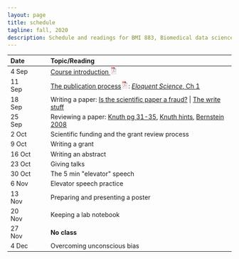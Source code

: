 ```yaml
---
layout: page
title: schedule
tagline: fall, 2020
description: Schedule and readings for BMI 883, Biomedical data science professional skills
---
```


| Date    | &nbsp;&nbsp;&nbsp;&nbsp;   | Topic/Reading  |
| :------ | -- | :----- |
| 4 Sep   |    | [Course introduction ![slides pdf](icons/pdf-icon.png)](slides/00_intro_slides.pdf) |
| 11 Sep  |    | [The publication process![slides pdf](icons/pdf-icon.png)](slides/01_publications.pdf): [_Eloquent Science_, Ch 1](https://ebookcentral.proquest.com/lib/wisc/reader.action?docID=1115549) |
| 18 Sep  |    | Writing a paper: [Is the scientific paper a fraud?](http://www.weizmann.ac.il/mcb/UriAlon/sites/mcb.UriAlon/files/uploads/medawar.pdf) \| [The write stuff](https://media.nature.com/original/magazine-assets/d41586-018-02404-4/d41586-018-02404-4.pdf) |
| 25 Sep  |    | Reviewing a paper: [Knuth pg 31-35](https://jmlr.csail.mit.edu/reviewing-papers/knuth_mathematical_writing.pdf), [Knuth hints](http://www.ifs.tuwien.ac.at/~silvia/research-tips/Knuth.pdf), [Bernstein 2008](https://www.markbernstein.org/elements/Reviewing.pdf) |
| 2 Oct   |    | Scientific funding and the grant review process |
| 9 Oct   |    | Writing a grant |
| 16 Oct  |    | Writing an abstract |
| 23 Oct  |    | Giving talks |
| 30 Oct  |    | The 5 min "elevator" speech |
|  6 Nov  |    | Elevator speech practice |
| 13 Nov  |    | Preparing and presenting a poster |
| 20 Nov  |    | Keeping a lab notebook |
| 27 Nov  |    | **No class** |
| 4 Dec   |    | Overcoming unconscious bias |
